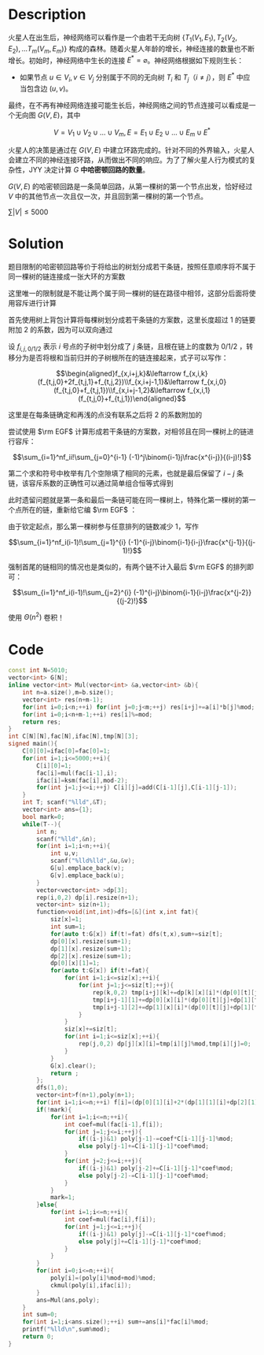 # Description

火星人在出生后，神经网络可以看作是一个由若干无向树 $\{T_1(V_1, E_1), T_2(V_2, E_2),\ldots T_m(V_m, E_m)\}$ 构成的森林。随着火星人年龄的增长，神经连接的数量也不断增长。初始时，神经网络中生长的连接 $E^\ast = \varnothing$。神经网络根据如下规则生长：
- 如果节点 $u \in V_i, v \in V_j$ 分别属于不同的无向树 $T_i$ 和 $T_j$（$i \neq j$），则 $E^\ast$ 中应当包含边 $(u, v)$。

最终，在不再有神经网络连接可能生长后，神经网络之间的节点连接可以看成是一个无向图 $G(V,E)$，其中

$$V=V_1\cup V_2\cup \ldots \cup V_m,E=E_1\cup E_2\cup \ldots \cup E_m\cup E^\ast$$

火星人的决策是通过在 $G(V, E)$ 中建立环路完成的。针对不同的外界输入，火星人会建立不同的神经连接环路，从而做出不同的响应。为了了解火星人行为模式的复杂性，JYY 决定计算 $G$ **中哈密顿回路的数量**。

$G(V, E)$ 的哈密顿回路是一条简单回路，从第一棵树的第一个节点出发，恰好经过 $V$ 中的其他节点一次且仅一次，并且回到第一棵树的第一个节点。

$\sum |V|\le 5000$

# Solution

题目限制的哈密顿回路等价于将给出的树划分成若干条链，按照任意顺序将不属于同一棵树的链连接成一张大环的方案数

这里唯一的限制就是不能让两个属于同一棵树的链在路径中相邻，这部分后面将使用容斥进行计算

首先使用树上背包计算将每棵树划分成若干条链的方案数，这里长度超过 $1$ 的链要附加 $2$ 的系数，因为可以双向通过

设 $f_{i,j,0/1/2}$ 表示 $i$ 号点的子树中划分成了 $j$ 条链，且根在链上的度数为 $0/1/2$ ，转移分为是否将根和当前归并的子树根所在的链连接起来，式子可以写作：

$$\begin{aligned}f_{x,i+j,k}&\leftarrow f_{x,i,k}(f_{t,j,0}+2f_{t,j,1}+f_{t,j,2})\\f_{x,i+j-1,1}&\leftarrow f_{x,i,0}(f_{t,j,0}+f_{t,j,1})\\f_{x,i+j-1,2}&\leftarrow f_{x,i,1}(f_{t,j,0}+f_{t,j,1})\end{aligned}$$

这里是在每条链确定和再浅的点没有联系之后将 $2$ 的系数附加的

尝试使用 $\rm EGF$ 计算形成若干条链的方案数，对相邻且在同一棵树上的链进行容斥：

$$\sum_{i=1}^nf_ii!\sum_{j=0}^{i-1} (-1)^j\binom{i-1}j\frac{x^{i-j}}{(i-j)!}$$

第二个求和符号中枚举有几个空隙填了相同的元素，也就是最后保留了 $i-j$ 条链，该容斥系数的正确性可以通过简单组合恒等式得到

此时遗留问题就是第一条和最后一条链可能在同一棵树上，特殊化第一棵树的第一个点所在的链，重新给它编 $\rm EGF$ ：

由于钦定起点，那么第一棵树参与任意排列的链数减少 $1$，写作

$$\sum_{i=1}^nf_i(i-1)!\sum_{j=1}^{i} (-1)^{i-j}\binom{i-1}{i-j}\frac{x^{j-1}}{(j-1)!}$$

强制首尾的链相同的情况也是类似的，有两个链不计入最后 $\rm EGF$ 的排列即可：

$$\sum_{i=1}^nf_i(i-1)!\sum_{j=2}^{i} (-1)^{i-j}\binom{i-1}{i-j}\frac{x^{j-2}}{(j-2)!}$$

使用 $\Theta(n^2)$ 卷积！

# Code

```cpp
const int N=5010;
vector<int> G[N];
inline vector<int> Mul(vector<int> &a,vector<int> &b){
	int n=a.size(),m=b.size();
	vector<int> res(n+m-1);
	for(int i=0;i<n;++i) for(int j=0;j<m;++j) res[i+j]+=a[i]*b[j]%mod;
	for(int i=0;i<n+m-1;++i) res[i]%=mod;
	return res;
}
int C[N][N],fac[N],ifac[N],tmp[N][3];
signed main(){
	C[0][0]=ifac[0]=fac[0]=1;
	for(int i=1;i<=5000;++i){
		C[i][0]=1;
		fac[i]=mul(fac[i-1],i);
		ifac[i]=ksm(fac[i],mod-2);
		for(int j=1;j<=i;++j) C[i][j]=add(C[i-1][j],C[i-1][j-1]);
	}
	int T; scanf("%lld",&T);
	vector<int> ans={1};
	bool mark=0;
	while(T--){
		int n;
		scanf("%lld",&n);
		for(int i=1;i<n;++i){
			int u,v;
			scanf("%lld%lld",&u,&v);
			G[u].emplace_back(v);
			G[v].emplace_back(u);
		}
		vector<vector<int> >dp[3];
		rep(i,0,2) dp[i].resize(n+1);
		vector<int> siz(n+1);
		function<void(int,int)>dfs=[&](int x,int fat){
			siz[x]=1;
			int sum=1;
			for(auto t:G[x]) if(t!=fat) dfs(t,x),sum+=siz[t];
			dp[0][x].resize(sum+1);
			dp[1][x].resize(sum+1);
			dp[2][x].resize(sum+1);
			dp[0][x][1]=1;
			for(auto t:G[x]) if(t!=fat){
				for(int i=1;i<=siz[x];++i){
					for(int j=1;j<=siz[t];++j){
						rep(k,0,2) tmp[i+j][k]+=dp[k][x][i]*(dp[0][t][j]+2*(dp[1][t][j]+dp[2][t][j]))%mod;
						tmp[i+j-1][1]+=dp[0][x][i]*(dp[0][t][j]+dp[1][t][j])%mod;
						tmp[i+j-1][2]+=dp[1][x][i]*(dp[0][t][j]+dp[1][t][j])%mod;
					}
				}
				siz[x]+=siz[t];
				for(int i=1;i<=siz[x];++i){
					rep(j,0,2) dp[j][x][i]=tmp[i][j]%mod,tmp[i][j]=0;
				}
			}
			G[x].clear();
			return ;
		};
		dfs(1,0);
		vector<int>f(n+1),poly(n+1);
		for(int i=1;i<=n;++i) f[i]=(dp[0][1][i]+2*(dp[1][1][i]+dp[2][1][i]))%mod;
		if(!mark){
			for(int i=1;i<=n;++i){
				int coef=mul(fac[i-1],f[i]);
				for(int j=1;j<=i;++j){
					if((i-j)&1) poly[j-1]-=coef*C[i-1][j-1]%mod;
					else poly[j-1]+=C[i-1][j-1]*coef%mod;
				}
				for(int j=2;j<=i;++j){
					if((i-j)&1) poly[j-2]+=C[i-1][j-1]*coef%mod;
					else poly[j-2]-=C[i-1][j-1]*coef%mod;
				}
			}
			mark=1;
		}else{
			for(int i=1;i<=n;++i){
				int coef=mul(fac[i],f[i]);
				for(int j=1;j<=i;++j){
					if((i-j)&1) poly[j]-=C[i-1][j-1]*coef%mod;
					else poly[j]+=C[i-1][j-1]*coef%mod;
				}
			}
		}
		for(int i=0;i<=n;++i){
			poly[i]=(poly[i]%mod+mod)%mod;
			ckmul(poly[i],ifac[i]);
		}
		ans=Mul(ans,poly);
	}
	int sum=0;
	for(int i=1;i<ans.size();++i) sum+=ans[i]*fac[i]%mod;
	printf("%lld\n",sum%mod);
	return 0;
}
```